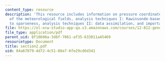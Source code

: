 ```yaml
---
content_type: resource
description: 'This resource includes information on pressure coordinates, statistics
  of the meteorological fields, analysis techniques I: Rawinsonde-based, errors due
  to sparseness, analysis techniques II: data assimilation, and importance of balancing.'
file: https://ol-ocw-studio-app-qa.s3.amazonaws.com/courses/12-812-general-circulation-of-the-earths-atmosphere-fall-2005/84a670794d724c5186e76fe29cd6d341_section2.pdf
file_type: application/pdf
parent_uid: 8f10b96a-3d6f-7061-af35-633011a45469
resourcetype: Document
title: section2.pdf
uid: 84a67079-4d72-4c51-86e7-6fe29cd6d341
---
```

